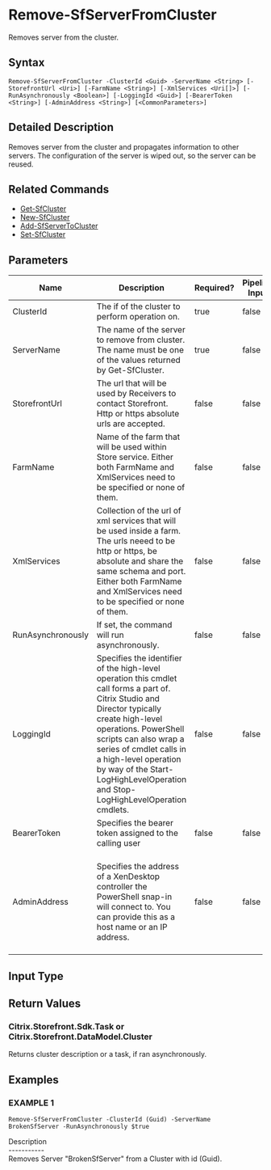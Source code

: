 ﻿# Remove-SfServerFromCluster

   Removes server from the cluster.

## Syntax
```
Remove-SfServerFromCluster -ClusterId <Guid> -ServerName <String> [-StorefrontUrl <Uri>] [-FarmName <String>] [-XmlServices <Uri[]>] [-RunAsynchronously <Boolean>] [-LoggingId <Guid>] [-BearerToken <String>] [-AdminAddress <String>] [<CommonParameters>]
```

## Detailed Description
   Removes server from the cluster and propagates information to other servers. The configuration of the server is wiped out, so the server can be reused.

## Related Commands
  * [Get-SfCluster](Get-SfCluster.html)
  * [New-SfCluster](New-SfCluster.html)
  * [Add-SfServerToCluster](Add-SfServerToCluster.html)
  * [Set-SfCluster](Set-SfCluster.html)
## Parameters

| Name   | Description | Required? | Pipeline Input | Default Value |
| --- | --- | --- | --- | --- |
| ClusterId | The if of the cluster to perform operation on. | true | false |  |
| ServerName | The name of the server to remove from cluster. The name must be one of the values returned by Get-SfCluster. | true | false |  |
| StorefrontUrl | The url that will be used by Receivers to contact Storefront. Http or https absolute urls are accepted. | false | false | Server name and http binding. |
| FarmName | Name of the farm that will be used within Store service. Either both FarmName and XmlServices need to be specified or none of them. | false | false |  |
| XmlServices | Collection of the url of xml services that will be used inside a farm. The urls neeed to be http or https, be absolute and share the same schema and port.  Either both FarmName and XmlServices need to be specified or none of them. | false | false |  |
| RunAsynchronously | If set, the command will run asynchronously. | false | false | false |
| LoggingId | Specifies the identifier of the high-level operation this cmdlet call forms a part of. Citrix Studio and Director typically create high-level operations. PowerShell scripts can also wrap a series of cmdlet calls in a high-level operation by way of the Start-LogHighLevelOperation and Stop-LogHighLevelOperation cmdlets. | false | false |  |
| BearerToken | Specifies the bearer token assigned to the calling user | false | false |  |
| AdminAddress | Specifies the address of a XenDesktop controller the PowerShell snap-in will connect to. You can provide this as a host name or an IP address. | false | false | Localhost. Once a value is provided by any cmdlet, this value becomes the default. |

## Input Type
### 
   
## Return Values
### Citrix.Storefront.Sdk.Task or Citrix.Storefront.DataModel.Cluster
   Returns cluster description or a task, if ran asynchronously.
## Examples

### EXAMPLE 1
```
Remove-SfServerFromCluster -ClusterId (Guid) -ServerName BrokenSfServer -RunAsynchronously $true
```
   Description<br>-----------<br>Removes Server "BrokenSfServer" from a Cluster with id (Guid).
